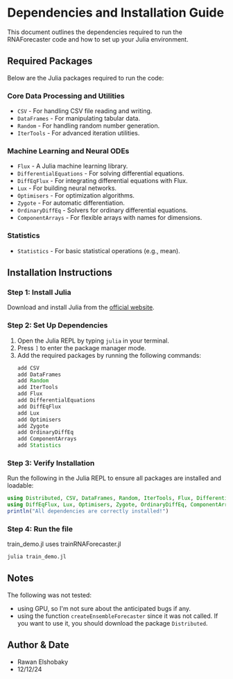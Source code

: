 # Dependencies and Installation Guide

This document outlines the dependencies required to run the RNAForecaster code and how to set up your Julia environment.

## Required Packages

Below are the Julia packages required to run the code:

### Core Data Processing and Utilities
- `CSV` - For handling CSV file reading and writing.
- `DataFrames` - For manipulating tabular data.
- `Random` - For handling random number generation.
- `IterTools` - For advanced iteration utilities.

### Machine Learning and Neural ODEs
- `Flux` - A Julia machine learning library.
- `DifferentialEquations` - For solving differential equations.
- `DiffEqFlux` - For integrating differential equations with Flux.
- `Lux` - For building neural networks.
- `Optimisers` - For optimization algorithms.
- `Zygote` - For automatic differentiation.
- `OrdinaryDiffEq` - Solvers for ordinary differential equations.
- `ComponentArrays` - For flexible arrays with names for dimensions.

### Statistics
- `Statistics` - For basic statistical operations (e.g., mean).

## Installation Instructions

### Step 1: Install Julia
Download and install Julia from the [official website](https://julialang.org/downloads/).

### Step 2: Set Up Dependencies

1. Open the Julia REPL by typing `julia` in your terminal.
2. Press `]` to enter the package manager mode.
3. Add the required packages by running the following commands:
   ```julia
   add CSV
   add DataFrames
   add Random
   add IterTools
   add Flux
   add DifferentialEquations
   add DiffEqFlux
   add Lux
   add Optimisers
   add Zygote
   add OrdinaryDiffEq
   add ComponentArrays
   add Statistics
   ```

### Step 3: Verify Installation
Run the following in the Julia REPL to ensure all packages are installed and loadable:
   ```julia
   using Distributed, CSV, DataFrames, Random, IterTools, Flux, DifferentialEquations
   using DiffEqFlux, Lux, Optimisers, Zygote, OrdinaryDiffEq, ComponentArrays, Statistics
   println("All dependencies are correctly installed!")
   ```

### Step 4: Run the file
train_demo.jl uses trainRNAForecaster.jl 
   ```julia
   julia train_demo.jl
   ```

## Notes
The following was not tested:
   - using GPU, so I'm not sure about the anticipated bugs if any.
   - using the function `createEnsembleForecaster` since it was not called. If you want to use it, you should download the package `Distributed`.

## Author & Date
   - Rawan Elshobaky
   - 12/12/24